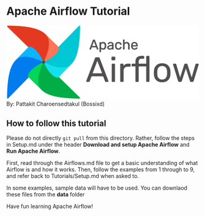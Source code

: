 # Apache Airflow Tutorial
![Apache Airflow Logo](assets/AirflowLogo.png)
By: Pattakit Charoensedtakul (Bossixd)

## How to follow this tutorial
Please do not directly `git pull` from this directory. Rather, follow the steps in Setup.md under the header **Download and setup Apache Airflow** and **Run Apache Airflow**.

First, read through the Airflows.md file to get a basic understanding of what Airflow is and how it works. Then, follow the examples from 1 through to 9, and refer back to Tutorials/Setup.md when asked to.

In some examples, sample data will have to be used. You can downlaod these files from the **data** folder

Have fun learning Apache Airflow!